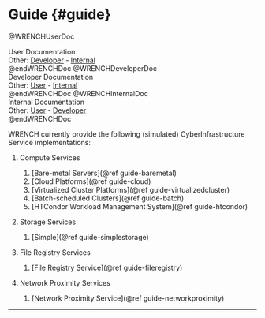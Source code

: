Guide                        {#guide}
============

@WRENCHUserDoc <div class="doc-type">User Documentation</div><div class="doc-link">Other: <a href="../developer/guide.html">Developer</a> - <a href="../internal/guide.html">Internal</a></div> @endWRENCHDoc
@WRENCHDeveloperDoc  <div class="doc-type">Developer Documentation</div><div class="doc-link">Other: <a href="../user/guide.html">User</a> - <a href="../internal/guide.html">Internal</a></div> @endWRENCHDoc
@WRENCHInternalDoc  <div class="doc-type">Internal Documentation</div><div class="doc-link">Other: <a href="../user/guide.html">User</a> -  <a href="../developer/guide.html">Developer</a></div> @endWRENCHDoc



WRENCH currently provide the following (simulated) CyberInfrastructure Service implementations:


1. Compute Services
    1. [Bare-metal Servers](@ref guide-baremetal)
    2. [Cloud Platforms](@ref guide-cloud)
    3. [Virtualized Cluster Platforms](@ref guide-virtualizedcluster)
    4. [Batch-scheduled Clusters](@ref guide-batch)
    5. [HTCondor Workload Management System](@ref guide-htcondor)
    
2. Storage Services
    1. [Simple](@ref guide-simplestorage)

3. File Registry Services
    1. [File Registry Service](@ref guide-fileregistry)

4. Network Proximity Services
    1. [Network Proximity Service](@ref guide-networkproximity)

---
